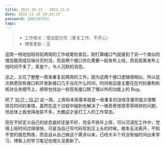 ```yaml
---
title: 2022.10.31 - 2022.11.4
date: 2022-11-10 19:25:37
password: 1062597351
tags:
---
```


> - 工作相关：慢加载分页（重复工作、不开心）
> - 博客更新：无

这周一特地加班将前两周的工作收尾检查后，刚打算缓口气就接到了另一个类似的慢加载改成后端分页的活，而且两个接口优化需要一起发布上线，而且距离发布上线时间不多了，真是个，令人沉默的消息。

总之，又花了整整一周来重复前两周的工作，因为这两个接口逻辑很相似，所以这次熟悉现有接口和开发新接口几乎没花什么时间，时间依旧是主要花在代码重构和核对业务细节上，顺带也找出一些现有接口除了慢以外的功能上的 Bug。

除了 [10.17 - 10.21](../../../10/17/week-8/) 这一周，上周和本周基本就是一些重复的没啥含量但是又很繁琐花时间的事情，虽然在这个过程中碰到也解决了一堆奇奇怪怪零零碎碎的问题，但总体上我觉得收获不多，大概这才是打工人的工作常态。

现在不好定义自己的状态是好还是不好，完全不排斥上班，可以沉浸在工作中，觉得上班时间过得很快，可是当自己写代码写到正上头的时候，根本无法离开，不知不觉的就在熬夜，而且自从自己做这个需求以来，已经大半个月没有抽时间出来学习，博客上的学习笔记也很久没更新了。
